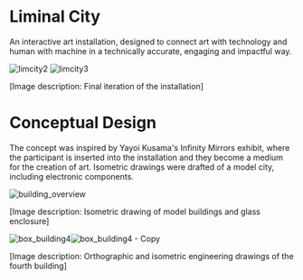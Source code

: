 # Liminal City

An interactive art installation, designed to connect art with technology and human with machine in a technically accurate, engaging and impactful way.

![limcity2](https://user-images.githubusercontent.com/55610111/134188276-8ae5665c-139a-4664-a2ef-16475c66e25b.jpg) 
![limcity3](https://user-images.githubusercontent.com/55610111/134265166-cee21028-71d9-4c14-b293-cc5ced2a91d8.jpg)

[Image description: Final iteration of the installation]


# Conceptual Design

The concept was inspired by Yayoi Kusama's Infinity Mirrors exhibit, where the participant is inserted into the installation and they become a medium for the creation of art.
Isometric drawings were drafted of a model city, including electronic components.

![building_overview](https://user-images.githubusercontent.com/55610111/134189472-c1601cb9-eeda-4bb8-980c-aadaf039a14a.jpg)

[Image description: Isometric drawing of model buildings and glass enclosure]

![box_building4](https://user-images.githubusercontent.com/55610111/134189261-0ca93341-2609-474a-8cef-c99cb6a0fead.jpg)![box_building4 - Copy](https://user-images.githubusercontent.com/55610111/134189302-86bf6fc3-abd7-4b57-9712-3125e648b4ae.jpg)

[Image description: Orthographic and isometric engineering drawings of the fourth building]

